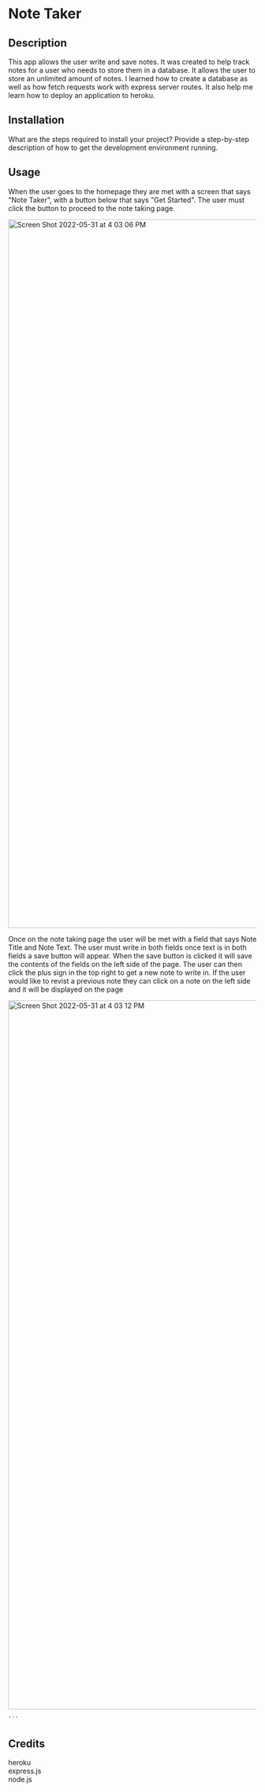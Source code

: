 # Note Taker <br>
[
](https://jesus-note-taker-heroku.herokuapp.com/)


## Description<br>

This app allows the user write and save notes. It was created to help track notes for a user who needs to store them in a database. It allows the user to store an unlimited amount of notes. I learned how to create a database as well as how fetch requests work with express server routes. It also help me learn how to deploy an application to heroku.



## Installation

What are the steps required to install your project? Provide a step-by-step description of how to get the development environment running.

## Usage<br>
When the user goes to the homepage they are met with a screen that says "Note Taker", with a button below that says "Get Started". The user must click the button to proceed to the note taking page.


<img width="1436" alt="Screen Shot 2022-05-31 at 4 03 06 PM" src="https://user-images.githubusercontent.com/88277371/171284141-011f9f5e-7a40-440e-a8e3-4467853104f9.png"><br>

Once on the note taking page the user will be met with a field that says Note Title and Note Text. The user must write in both fields once text is in both fields a save button will appear. When the save button is clicked it will save the contents of the fields on the left side of the page. The user can then click the plus sign in the top right to get a new note to write in. If the user would like to revist a previous note they can click on a note on the left side and it will be displayed on the page

<img width="1437" alt="Screen Shot 2022-05-31 at 4 03 12 PM" src="https://user-images.githubusercontent.com/88277371/171284373-70bc5eed-68f5-4eae-a3fd-8176f804333c.png">


    ```

## Credits<br>

heroku<br>
express.js<br>
node.js<br>






